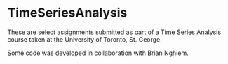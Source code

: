 # TimeSeriesAnalysis

These are select assignments submitted as part of a Time Series Analysis 
course taken at the University of Toronto, St. George. 

Some code was developed in collaboration with Brian Nghiem. 
